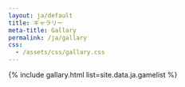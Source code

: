 ```yaml
---
layout: ja/default
title: ギャラリー
meta-title: Gallary
permalink: /ja/gallary
css: 
  - /assets/css/gallary.css
---
```


{% include gallary.html list=site.data.ja.gamelist %}
